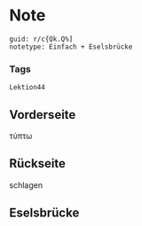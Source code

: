 # Note
```
guid: r/c{Qk.Q%]
notetype: Einfach + Eselsbrücke
```

### Tags
```
Lektion44
```

## Vorderseite
τύπτω

## Rückseite
schlagen

## Eselsbrücke

